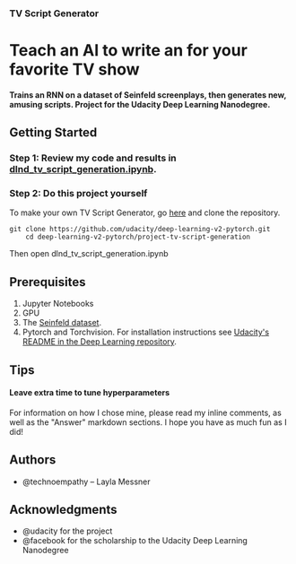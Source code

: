 ### TV Script Generator
# Teach an AI to write an for your favorite TV show

#### Trains an RNN on a dataset of Seinfeld screenplays, then generates new, amusing scripts. Project for the Udacity Deep Learning Nanodegree.

## Getting Started
### Step 1: Review my code and results in [dlnd_tv_script_generation.ipynb](https://github.com/technoempathy/tv_script_generator/blob/master/dlnd_tv_script_generation.ipynb "Title").

### Step 2: Do this project yourself
To make your own TV Script Generator, go [here](https://github.com/udacity/deep-learning-v2-pytorch/tree/master/project-tv-script-generation "Title") and clone the repository.
```	
git clone https://github.com/udacity/deep-learning-v2-pytorch.git
	cd deep-learning-v2-pytorch/project-tv-script-generation
```
Then open dlnd_tv_script_generation.ipynb 

## Prerequisites
1. Jupyter Notebooks
2. GPU
3. The [Seinfeld dataset](https://www.kaggle.com/thec03u5/seinfeld-chronicles#scripts.csv). 
4. Pytorch and Torchvision. For installation instructions see [Udacity's README in the Deep Learning repository](https://github.com/udacity/deep-learning-v2-pytorch "Title").

## Tips
#### Leave extra time to tune hyperparameters
For information on how I chose mine, please read my inline comments, as well as the "Answer" markdown sections. 
I hope you have as much fun as I did!

## Authors
- @technoempathy – Layla Messner 

## Acknowledgments
- @udacity for the project
- @facebook for the scholarship to the Udacity Deep Learning Nanodegree
